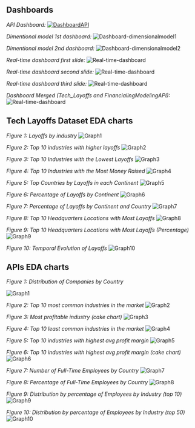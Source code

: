 ## Dashboards

<!--*Explore interactive visualizations and key findings in our [Dashboard overview](https://lookerstudio.google.com/reporting/a1ccda3f-5fa6-4e15-8237-0cdd0bcfad87).*-->

<!--![Dashboard](README.md-data/dashboard.png)-->

*API Dashboard:*
[![DashboardAPI](README.md-data/API_Dashboard.png)](README.md-data/API_Dashboard.png)

*Dimentional model 1st dashboard:*
![Dashboard-dimensionalmodel1](README.md-data/dashboard_dimensional1.png)

*Dimentional model 2nd dashboard:*
![Dashboard-dimensionalmodel2](README.md-data/dashboard_dimensional2.png)

*Real-time dashboard first slide:*
![Real-time-dashboard](README.md-data/real_time_dashboard_1.jpg)

*Real-time dashboard second slide:*
![Real-time-dashboard](README.md-data/real_time_dashboard_2.jpg)

*Real-time dashboard third slide:*
![Real-time-dashboard](README.md-data/real_time_dashboard_3.jpg)

*Dashboard Merged (Tech_Layoffs and FinancialingModelingAPI):*
![Real-time-dashboard](README.md-data/merge_dashboard.JPG)



## Tech Layoffs Dataset EDA charts

*Figure 1: Layoffs by industry*
![Graph1](README.md-data/graph1.png)

*Figure 2: Top 10 industries with higher layoffs*
![Graph2](README.md-data/graph2.png)

*Figure 3: Top 10 Industries with the Lowest Layoffs*
![Graph3](README.md-data/graph3.png)

*Figure 4: Top 10 Industries with the Most Money Raised*
![Graph4](README.md-data/graph4.png)

*Figure 5: Top Countries by Layoffs in each Continent*
![Graph5](README.md-data/graph5.png)

*Figure 6: Percentage of Layoffs by Continent*
![Graph6](README.md-data/graph6.png)

*Figure 7: Percentage of Layoffs by Continent and Country*
![Graph7](README.md-data/graph7.png)

*Figure 8: Top 10 Headquarters Locations with Most Layoffs*
![Graph8](README.md-data/graph8.png)

*Figure 9: Top 10 Headquarters Locations with Most Layoffs (Percentage)*
![Graph9](README.md-data/graph9.png)

*Figure 10: Temporal Evolution of Layoffs*
![Graph10](README.md-data/graph10.png)

<!-- https://github.com/Isaac-opz/DataDive-TechLayoffs.git -->

## APIs EDA charts

*Figure 1: Distribution of Companies by Country*

![Graph1](README.md-data/API-EDA-charts/chart1.png)

*Figure 2: Top 10 most common industries in the market*
![Graph2](README.md-data/API-EDA-charts/chart2.png)

*Figure 3: Most profitable industry (cake chart)*
![Graph3](README.md-data/API-EDA-charts/chart3.png)

*Figure 4: Top 10 least common industries in the market*
![Graph4](README.md-data/API-EDA-charts/chart4.png)

*Figure 5: Top 10 industries with highest avg profit margin*
![Graph5](README.md-data/API-EDA-charts/chart5.png)

*Figure 6: Top 10 industries with highest avg profit margin (cake chart)*
![Graph6](README.md-data/API-EDA-charts/chart6.png)

*Figure 7: Number of Full-Time Employees by Country*
![Graph7](README.md-data/API-EDA-charts/chart7.png)

*Figure 8: Percentage of Full-Time Employees by Country*
![Graph8](README.md-data/API-EDA-charts/chart8.png)

*Figure 9: Distribution by percentage of Employees by Industry (top 10)*
![Graph9](README.md-data/API-EDA-charts/chart9.png)

*Figure 10: Distribution by percentage of Employees by Industry (top 50)*
![Graph10](README.md-data/API-EDA-charts/chart10.png)